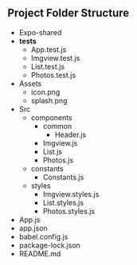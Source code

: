 ## Project Folder Structure
   - Expo-shared
   - __tests__
     - App.test.js
     - Imgview.test.js
     - List.test.js
     - Photos.test.js
   - Assets
     - icon.png
     - splash.png
   - Src
     - components
       - common
          - Header.js
       - Imgview.js
       - List.js
       - Photos.js
     - constants
       - Constants.js  
     - styles
       - Imgview.styles.js
       - List.styles.js
       - Photos.styles.js
   - App.js
   - app.json
   - babel.config.js
   - package-lock.json
   - README.md
